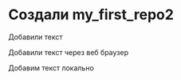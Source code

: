 ﻿# Создали my_first_repo2

Добавили текст

Добавили текст через веб браузер

Добавим текст локально
